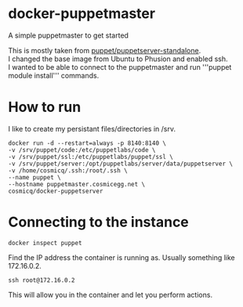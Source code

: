 # docker-puppetmaster
A simple puppetmaster to get started

This is mostly taken from [puppet/puppetserver-standalone](https://hub.docker.com/r/puppet/puppetserver-standalone/).  
I changed the base image from Ubuntu to Phusion and enabled ssh.  
I wanted to be able to connect to the puppetmaster and run 
'''puppet module install''' commands.


# How to run

I like to create my persistant files/directories in /srv.

```
docker run -d --restart=always -p 8140:8140 \
-v /srv/puppet/code:/etc/puppetlabs/code \
-v /srv/puppet/ssl:/etc/puppetlabs/puppet/ssl \
-v /srv/puppet/server:/opt/puppetlabs/server/data/puppetserver \
-v /home/cosmicq/.ssh:/root/.ssh \
--name puppet \
--hostname puppetmaster.cosmicegg.net \
cosmicq/docker-puppetserver
```

# Connecting to the instance

```
docker inspect puppet
```

Find the IP address the container is running as.  Usually something like 172.16.0.2.
```
ssh root@172.16.0.2
```

This will allow you in the container and let you perform actions.
